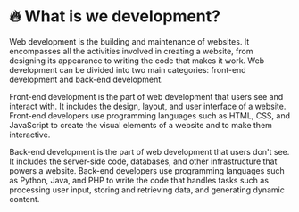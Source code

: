 # 🔥 What is we development?

Web development is the building and maintenance of websites. It encompasses all the activities involved in creating a website, from designing its appearance to writing the code that makes it work. Web development can be divided into two main categories: front-end development and back-end development.

Front-end development is the part of web development that users see and interact with. It includes the design, layout, and user interface of a website. Front-end developers use programming languages such as HTML, CSS, and JavaScript to create the visual elements of a website and to make them interactive.

Back-end development is the part of web development that users don't see. It includes the server-side code, databases, and other infrastructure that powers a website. Back-end developers use programming languages such as Python, Java, and PHP to write the code that handles tasks such as processing user input, storing and retrieving data, and generating dynamic content.
